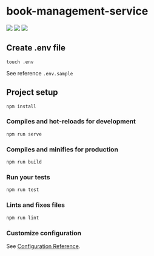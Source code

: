 # book-management-service

![](https://github.com/es-dev-camp/books-management-service/workflows/deploy/badge.svg) ![](https://github.com/es-dev-camp/books-management-service/workflows/nightly/badge.svg) ![](https://github.com/es-dev-camp/books-management-service/workflows/build/badge.svg)

## Create .env file
```
touch .env
```
See reference `.env.sample`


## Project setup
```
npm install
```

### Compiles and hot-reloads for development
```
npm run serve
```

### Compiles and minifies for production
```
npm run build
```

### Run your tests
```
npm run test
```

### Lints and fixes files
```
npm run lint
```

### Customize configuration
See [Configuration Reference](https://cli.vuejs.org/config/).
